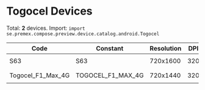 # Togocel Devices

Total: **2** devices. Import: `import se.premex.compose.preview.device.catalog.android.Togocel`

| Code | Constant | Resolution | DPI | Compose Spec | Preview Usage |
|------|----------|------------|-----|-------------|---------------|
| S63 | S63 | 720x1600 | 320 | `spec:width=720px,height=1600px,dpi=320` | `@Preview(device = Togocel.S63)` |
| Togocel_F1_Max_4G | TOGOCEL_F1_MAX_4G | 720x1440 | 320 | `spec:width=720px,height=1440px,dpi=320` | `@Preview(device = Togocel.TOGOCEL_F1_MAX_4G)` |

<!-- Generated automatically. Do not edit manually. -->
